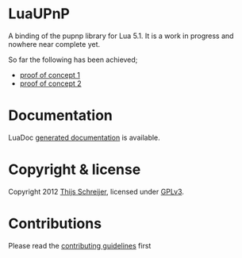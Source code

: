 LuaUPnP
=======

A binding of the pupnp library for Lua 5.1. It is a work in progress and nowhere near complete yet.

So far the following has been achieved;

 - [proof of concept 1](http://www.thijsschreijer.nl/blog/?p=634)
 - [proof of concept 2](http://www.thijsschreijer.nl/blog/?p=650)

Documentation
==========
LuaDoc [generated documentation](http://tieske.github.com/LuaUPnP) is available. 

Copyright & license
=======
Copyright 2012 [Thijs Schreijer](http://www.thijsschreijer.nl), licensed under [GPLv3](http://www.gnu.org/licenses/gpl-3.0.html).

Contributions
=============
Please read the [contributing guidelines](https://github.com/Tieske/LuaUPnP/blob/master/CONTRIBUTING.md) first